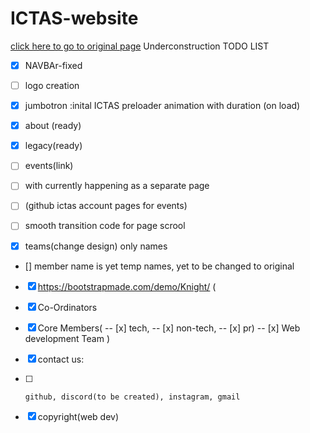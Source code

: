 # ICTAS-website
[click here to go to original page](https://ictas-official.github.io/ICTAS-website/web%20dev/mainpage.html)
Underconstruction
TODO LIST
- [x] NAVBAr-fixed
- [ ] logo creation
- [x] jumbotron :inital ICTAS preloader animation with duration (on load)
- [x] about (ready)
- [x] legacy(ready)

- [ ] events(link)
- [ ] with currently happening as a separate page
- [ ] (github ictas account pages for events)

- [ ] smooth transition code for page scrool

- [x] teams(change design) only names
- [] member name is yet temp names, yet to be changed to original
- [x] https://bootstrapmade.com/demo/Knight/
(
- [x] Co-Ordinators
- [x] Core Members(
-- [x] tech,
-- [x] non-tech, 
-- [x] pr)
-- [x] Web development Team
)

- [x] contact us:
- [ ]     github, discord(to be created), instagram, gmail

- [x] copyright(web dev)
